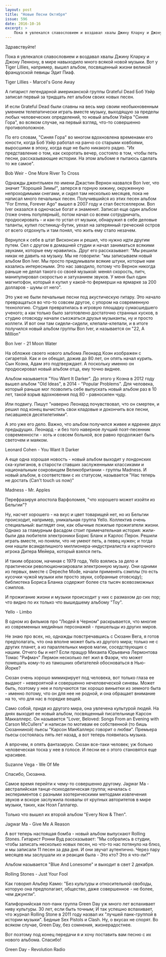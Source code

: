 ```yaml
---
layout: post
title: "Новые Песни Октября"
issue: 596
date: 2016-10-16
excerpt: >
    Пока я увлекался славословием и воздавал хвалы Джину Кларку и Джону Леннону, в мире навыходило много всякой новой музыки. Вот у Tiger Lillies, например, вышел альбом, посвященный жизни великой французской певицы Эдит Пиаф.
---
```


Здравствуйте!

Пока я увлекался славословием и воздавал хвалы Джину Кларку и Джону Леннону, в мире навыходило много всякой новой музыки. Вот у Tiger Lillies, например, вышел альбом, посвященный жизни великой французской певицы Эдит Пиаф.

Tiger Lillies - Marcel's Gone Away

А гитарист легендарной американской группы Grateful Dead Боб Уэйр записал первый за тридцать лет альбом своих новых песен.

И если Grateful Dead были славны на весь мир своим необыкновенным умением телепатически играть вместе музыку, выходящую за пределы любых человеческих определений, то новый альбом Уэйра "Синяя Гора", во всяком случае, на первый взгляд, что-то совершенно противоположное.

По его словам, "Синяя Гора" во многом вдохновлена временами его юности, когда Боб Уэйр работал на ранчо со старыми ковбоями, выросшими в эпоху, когда еще не было никакого радио. "Их представление о том, как скоротать вечер, состояло в том, чтобы петь песни, рассказывающие истории. На этом альбоме я пытаюсь сделать то же самое".

Bob Weir - One More River To Cross

Однажды джентльмен по имени Джастин Вернон назвался Bon Iver, что значит "Хорошей Зимы!", заперся в горную хижину, окруженную непроходимыми снегами, и сидел там несколько месяцев, пока не написал много печальных песен. Получившийся из этих песен альбом "For Emma, Forever Ago" вышел в 2007 году и стал бестселлером. Bon Iver оказался в одночасье богат и знаменит. Записал еще один альбом (тоже очень популярный), потом начал со всеми сотрудничать, продюсировать - и как-то устал от музыки, обнаружил в себе деловые таланты, купил гостиницу-бутик, уехал на затерянный греческий остров от всего отдохнуть и там понял, что жить ему стало незачем.

Вернулся к себе в штат Висконсин и решил, что нужно идти другим путем. Сел с другом в домашней студии и начал заниматься всякими звуками, которые ему нравились. Друг его рассказывает: "Мы решили никак не давить на музыку. Мы не говорили: "мы записываем новый альбом Bon Iver. Мы просто придумывали всякие штуки, которые нам казались интересными. Это нас заводило, потому что Вернон никогда раньше не делал такого со своей музыкой: менял скорость, питч, манипулировал скоростью и затуханием звуков. У меня был один магнитофон, который я купил у какой-то фермерши на ярмарке за 200 долларов - шумы от него".

Это уже не были печальные песни под акустическую гитару. Это начало превращаться во что-то совсем другое, с упором на современную технологию. Студия превратилась в игровую площадку сумасшедшего ученого; а как только было заготовлено достаточно странных кусков, в студию отовсюду начали съезжаться друзья музыканты, ну и просто коллеги. И вот они там сидели-сидели, клепали-клепали, и в итоге получился новый альбом группы Bon Iver, и называется он "22, A Million"

Bon Iver - 21 Moon Water

На обложке своего нового альбома Леонард Коэн изображен с сигаретой. Как и он обещал, дожив до 80 лет, он опять начал курить. Сын Коэна, Адам это подтверждает. А поскольку именно он продюсировал новый альбом отца, ему точно виднее.

Альбом называется "You Want It Darker". До этого у Коэна в 2012 году вышел альбом "Old Ideas", в 2014 - "Popular Problems". Для человека, который раньше мог позволить себе выпускать новый альбом раз в 10 лет, такой взрыв вдохновения под 80 - равносилен чуду.

Или подвигу. Пишут "наверно Леонард почувствовал, что он смертен, и решил под конец вычистить свои кладовые и докончить все песни, писавшиеся десятилетиями".

А это уже его дело. Важно, что альбом получился живее и ядренее двух предыдущих. Леонард - и без того наверное лучший поэт-песенник современности - хоть и совсем больной, все равно продолжает быть светочем и маяком.

Leonard Cohen - You Want It Darker

А еще одна хорошая новость - новый альбом выходит у лондонских ска-хулиганов, в старости ставших заслуженными классиками и национальным сокровищем Великобритании - группы Madness. И новый альбом, в соответствии с их статусом, называется "Нас теперь не достать (Can't touch us now)"

Madness - Mr. Apples

Перефразируя апостола Варфоломея, "что хорошего может изойти из Бельгии"?

Ну, насчет хорошего - на вкус и цвет товарищей нет, но из Бельгии происходит, например, уникальная группа Yello. Коллектив очень специальный: выглядят они, как обычные пожилые прожигатели жизни. Однако за гламурным фасадом стоит примечательная история: жили-были два любителя электроники Борис Бланк и Карлос Перон. Решили играть вместе, но поняли, что не умеют петь, а певец нужен; и тогда они нашли всамделишного миллионера-индустриалиста и карточного игрока Дитера Мейера, который взялся петь.

И таким образом, начиная с 1979 года, Yello взялись за дело и практически революционизировали электронную музыку. Они одними из первых, вместе с Depeche Mode, начали применять сэмплы (то есть кусочки чужой музыки или просто звуки, собранные отовсюду); библиотека Бориса Бланка содержит более ста тысяч всевозможных сэмплов.

И прожигание жизни и музыки происходит у них с размахом до сих пор; что видно по их только что вышедшему альбому "Toy".

Yello - Limbo

В одном из фильмов про "Людей в Черном" раскрывается, что многие из современных медийных персонажей - пришельцы из других миров.

Не знаю про всех, но, однажды повстречавшись с Сюзанн Вега, я готов предполагать, что она вполне может быть из другого мира; только не с других планет, а из параллельных миров магии, соседствующих с нашим. Отчего бы и нет? Если пращур Михаила Юрьевича Лермонтова Томас "Рифмач" Лермон несколько лет жил в Фаэри, что может помешать кому-то из тамошних обитателей обосноваться в Нью-Йорке?

Сюзан очень хорошо мимикрирует под человека, вот только глаза ее выдают - невероятной и совершенно нечеловеческой синевы. Может быть, поэтому у нее и получаются так хорошо виньетки из земного быта - именно потому, что он для нее не родной, и она обращает внимание на то, что для нас в порядке вещей.

Само собой, придя из другого мира, она увлечена культурой людей. На днях выходит ее новый альбом, посвященный писательнице Карсон Маккаллерс. Он называется "Lover, Beloved: Songs From an Evening with Carson McCullers" и написан по мотивам ее собственной (то бишь Сюзанниной) пьесы "Карсон МакКаллерс говорит о любви". Премьера пьесы состоялась пять лет назад, а вот теперь появилась музыка.

А впрочем, я опять фантазирую. Сюзан все-таки человек; уж больно человеческая тоска у нее в голосе. И песни ее о этого становятся еще красивее.

Suzanne Vega - We Of Me

Спасибо, Сюзанна.

Самое время перейти к чему-то совершенно другому. Jagwar Ma - австралийская танце-психоделическая группа; началась с экспериментов с разными эзотерическими методами извлечения звуков и вскоре заслужила похвалы от крупных авторитетов в мире музыки, таких, как Ноэл Галлагер.

Только что вышел их второй альбом "Every Now & Then".

Jagwar Ma - Give Me A Reason

А вот теперь настоящая бомба - новый альбом выпускают Rolling Stones. Гитарист Ронни Вуд рассказывает: "Мы собрались в студии, чтобы записать несколько новых песен, но что-то нас потянуло на блюз, и мы записали 11 песен за два дня. И они звучат аутентично. Через пару месяцев мы заслушали их и реакция была - Это кто? Это я что-ли?"

Альбом называется "Blue And Lonesome" и выходит в свет 2 декабря.

Rolling Stones - Just Your Fool

Как говорил Альбер Камю: "Без культуры и относительной свободы, которую она предполагает, общество, даже совершенное - не более, чем джунгли".

Калифорнийская поп-панк группа Green Day уж много лет вспахивает ниву культуры. 30 лет, если быть точным; И так успешно вспахивает, что журнал Rolling Stone в 2011 году назвал их "лучшей панк-группой в истории музыки". Бедные Sex Pistols и Clash. Ну, о вкусах не спорят. Во всяком случае, Green Day, без сомнения, жизнерадостнее.

Вот поэтому под конец передачи я и хочу поставить вам песню с их нового альбома. Спасибо!

Green Day - Revolution Radio
